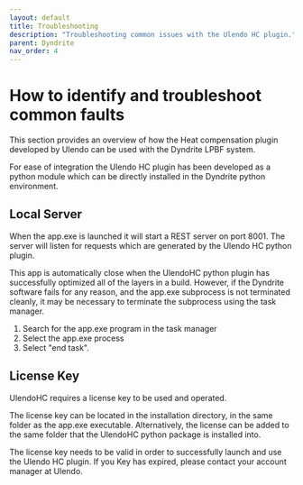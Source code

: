```yaml
---
layout: default
title: Troubleshooting
description: "Troubleshooting common issues with the Ulendo HC plugin."
parent: Dyndrite
nav_order: 4
---
```


# How to identify and troubleshoot common faults 
This section provides an overview of how the Heat compensation plugin developed by Ulendo can be used with the Dyndrite LPBF system. 

For ease of integration the Ulendo HC plugin has been developed as a python module which can be directly installed in the Dyndrite python environment. 

## Local Server
When the app.exe is launched it will start a REST server on port 8001. The server will listen for requests which are generated by the Ulendo HC python plugin. 

This app is automatically close when the UlendoHC python plugin has successfully optimized all of the layers in a build. However, if the Dyndrite software fails for any reason, and the app.exe subprocess is not terminated cleanly, it may be necessary to terminate the subprocess using the task manager.

1. Search for the app.exe program in the task manager 
2. Select the app.exe process
3. Select "end task".

## License Key
UlendoHC requires a license key to be used and operated. 

The license key can be located in the installation directory, in the same folder as the app.exe executable. Alternatively, the license can be added to the same folder that the UlendoHC python package is installed into.

The license key needs to be valid in order to successfully launch and use the Ulendo HC plugin. If you Key has expired, please contact your account manager at Ulendo.

